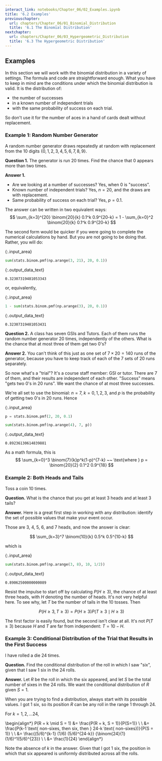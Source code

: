 ```yaml
---
interact_link: notebooks/Chapter_06/02_Examples.ipynb
title: '6.2 Examples'
previouschapter:
  url: chapters/Chapter_06/01_Binomial_Distribution
  title: '6.1 The Binomial Distribution'
nextchapter:
  url: chapters/Chapter_06/03_Hypergeometric_Distribution
  title: '6.3 The Hypergeometric Distribution'
---
```


## Examples ##

In this section we will work with the binomial distribution in a variety of settings. The formula and code are straightforward enough. What you have to keep in mind are the conditions under which the binomial distribution is valid. It is the distribution of:

- the number of successes
- in a known number of independent trials
- with the same probability of success on each trial.

So don't use it for the number of aces in a hand of cards dealt without replacement.

### Example 1: Random Number Generator ###
A random number generator draws repeatedly at random with replacement from the 10 digits $\{0, 1, 2, 3, 4, 5, 6, 7, 8, 9\}$.

**Question 1.** The generator is run 20 times. Find the chance that 0 appears more than two times.

**Answer 1.**
- Are we looking at a number of successes? Yes, when 0 is "success".
- Known number of independent trials? Yes, $n = 20$, and the draws are with replacement.
- Same probability of success on each trial? Yes, $p = 0.1$.

The answer can be written in two equivalent ways:
$$
\sum_{k=3}^{20} \binom{20}{k} 0.1^k 0.9^{20-k}
= 1 - \sum_{k=0}^2 \binom{20}{k} 0.1^k 0.9^{20-k}
$$

The second form would be quicker if you were going to complete the numerical calculations by hand. But you are not going to be doing that. Rather, you will do:


{:.input_area}
```python
sum(stats.binom.pmf(np.arange(3, 21), 20, 0.1))
```




{:.output_data_text}
```
0.32307319481053343
```



or, equivalently,


{:.input_area}
```python
1 - sum(stats.binom.pmf(np.arange(3), 20, 0.1))
```




{:.output_data_text}
```
0.32307319481053431
```



**Question 2.** A class has seven GSIs and Tutors. Each  of them runs the random number generator 20 times, independently of the others. What is the chance that at most three of them get two 0's?

**Answer 2.** You can't think of this just as one set of $7 \times 20 = 140$ runs of the generator, because you have to keep track of each of the 7 sets of 20 runs separately.

So now what's a "trial"? It's a course staff member: GSI or tutor. There are 7 of them, and their results are independent of each other. "Success" means "gets two 0's in 20 runs". We want the chance of at most three successes. 

We're all set to use the binomial: $n = 7$, $k = 0, 1, 2, 3$, and $p$ is the probability of getting two 0's in 20 runs. Hence


{:.input_area}
```python
p = stats.binom.pmf(2, 20, 0.1)

sum(stats.binom.pmf(np.arange(4), 7, p))
```




{:.output_data_text}
```
0.89236130614839881
```



As a math formula, this is
$$
\sum_{k=0}^3 \binom{7}{k}p^k(1-p)^{7-k} ~~ \text{where } 
p = \binom{20}{2} 0.1^2 0.9^{18}
$$

### Example 2: Both Heads and Tails ###
Toss a coin 10 times. 

**Question.** What is the chance that you get at least 3 heads and at least 3 tails?

**Answer.** Here is a great first step in working with any distribution: identify the set of possible values that make your event occur.

Those are 3, 4, 5, 6, and 7 heads, and now the answer is clear:

$$
\sum_{k=3}^7 \binom{10}{k} 0.5^k 0.5^{10-k}
$$

which is


{:.input_area}
```python
sum(stats.binom.pmf(np.arange(3, 8), 10, 1/2))
```




{:.output_data_text}
```
0.89062500000000089
```



Resist the impulse to start off by calculating $P(H \ge 3)$, the chance of at least three heads, with $H$ denoting the number of heads. It's not very helpful here. To see why, let $T$ be the number of tails in the 10 tosses. Then

$$
P(H \ge 3, T \ge 3) = P(H \ge 3)P(T \ge 3 \mid H \ge 3)
$$ 

The first factor is easily found, but the second isn't clear at all. It's not $P(T \ge 3)$ because $H$ and $T$ are far from independent: $T = 10 - H$.

### Example 3: Conditional Distribution of the Trial that Results in the First Success ###
I have rolled a die 24 times. 

**Question.** Find the conditional distribution of the roll in which I saw "six", given that I saw 1 six in the 24 rolls.

**Answer.** Let $R$ be the roll in which the six appeared, and let $S$ be the total number of sixes in the 24 rolls. We want the conditional distribution of $R$ given $S = 1$.

When you are trying to find a distribution, always start with its possible values. I got 1 six, so its position $R$ can be any roll in the range 1 through 24.

For $k = 1, 2, \ldots 24$,

\begin{align*}
P(R = k \mid S = 1) &= \frac{P(R = k, S = 1)}{P(S=1)} \\ \\
&= \frac{P(k-1 \text{ non-sixes, then six, then } 24-k \text{ non-sixes})}{P(S = 1)} \\ \\
&= \frac{(5/6)^{k-1} (1/6) (5/6)^{24-k}}
{\binom{24}{1}(1/6)^1(5/6)^{23}} \\ \\
&= \frac{1}{24}
\end{align*}

Note the absence of $k$ in the answer. Given that I got 1 six, the position in which that six appeared is uniformly distributed across all the rolls.
